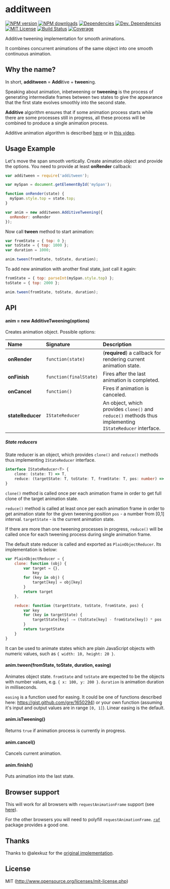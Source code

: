 # additween
[![NPM version][npm-version-image]][npm-url] [![NPM downloads][npm-downloads-image]][npm-url] [![Dependencies][deps-image]][deps-url] [![Dev. Dependencies][dev-deps-image]][dev-deps-url] [![MIT License][license-image]][license-url] [![Build Status][travis-image]][travis-url] [![Coverage][codecov-image]][codecov-url]

Additive tweening implementation for smooth animations.
  
It combines concurrent animations of the same object into one smooth continuous animation.


## Why the name?

In short, **additween** = **Addi**tive + **tween**ing.

Speaking about animation, inbetweening or **tweening** is the process of generating intermediate frames between two states to give the appearance that the first state evolves smoothly into the second state.

**Additive** algorithm ensures that if some animation process starts while there are some processes still in progress, all these process will be combined to produce a single animation process.

Additive animation algorithm is described [here](http://iosoteric.com/additive-animations-animatewithduration-in-ios-8/) or in [this video](https://developer.apple.com/videos/wwdc/2014/#236).  


## Usage Example

Let's move the span smooth vertically. Create animation object and provide the options. You need to provide at least **onRender** callback:

```javascript
var additween = require('additween');

var mySpan = document.getElementById('mySpan');

function onRender(state) {
  mySpan.style.top = state.top;
}

var anim = new additween.AdditiveTweening({
  onRender: onRender
});
```

Now call **tween** method to start animation:

```javascript
var fromState = { top: 0 };
var toState = { top: 1000 };
var duration = 1000;

anim.tween(fromState, toState, duration);
```

To add new animation with another final state, just call it again:

```javascript
fromState = { top: parseInt(mySpan.style.top) };
toState = { top: 2000 };

anim.tween(fromState, toState, duration);
```

## API


#### anim = new AdditiveTweening(options)

Creates animation object. Possible options:


Name | Signature | Description
:---------|:--------|:--------
**onRender** | `function(state)` | (**required**) a callback for rendering current animation state.
**onFinish** | `function(finalState)` | Fires after the last animation is completed.
**onCancel** | `function()` | Fires if animation is canceled.
**stateReducer** | `IStateReducer` | An object, which provides `clone()` and `reduce()` methods thus implementing `IStateReducer` interface.

##### State reducers

State reducer is an object, which provides `clone()` and `reduce()` methods thus implementing `IStateReducer` interface.

```typescript
interface IStateReducer<T> {
    clone: (state: T) => T,
    reduce: (targetState: T, toState: T, fromState: T, pos: number) => T
}
```

`clone()` method is called once per each animation frame in order to get full clone of the target animation state.

`reduce()` method is called at least once per each animation frame in order to get animation state for the given tweening position `pos` - a number from [0,1] interval.  `targetState` - is the current animation state.

If there are more than one tweening processes in progress, `reduce()` will be called once for each tweening process during single animation frame.

The default state reducer is called and exported as `PlainObjectReducer`. Its implementation is below:

```javascript
var PlainObjectReducer = {
    clone: function (obj) {
        var target = {},
            key
        for (key in obj) {
            target[key] = obj[key]
        }
        return target
    },

    reduce: function (targetState, toState, fromState, pos) {
        var key
        for (key in targetState) {
            targetState[key] -= (toState[key] - fromState[key]) * pos
        }
        return targetState
    }
}
```

It can be used to animate states which are plain JavaScript objects with numeric values, such as `{ width: 10, height: 20 }`.



#### anim.tween(fromState, toState, duration, easing)

Animates object state. `fromState` and `toState` are expected to be the objects with number values, e.g. `{ x: 100, y: 200 }`. `duration` is animation duration in milliseconds.

`easing` is a function used for easing. It could be one of functions described here: https://gist.github.com/gre/1650294) or your own function (assuming it's input and output values are in range `[0, 1]`). Linear easing is the default.

#### anim.isTweening()

Returns `true` if animation process is currently in progress.

#### anim.cancel()

Cancels current animation.

#### anim.finish()

Puts animation into the last state.
 
 
## Browser support

This will work for all browsers with `requestAnimationFrame` support (see [here](http://caniuse.com#search=requestAnimationFrame)).

For the other browsers you will need to polyfill `requestAnimationFrame`. [`raf`](https://www.npmjs.com/package/raf) package provides a good one.

 

## Thanks
Thanks to @alexkuz for the [original implementation](https://github.com/alexkuz/additive-animation).


## License

MIT (http://www.opensource.org/licenses/mit-license.php)

[deps-image]: https://img.shields.io/david/bhovhannes/additween.svg
[deps-url]: https://david-dm.org/bhovhannes/additween

[dev-deps-image]: https://img.shields.io/david/dev/bhovhannes/additween.svg
[dev-deps-url]: https://david-dm.org/bhovhannes/additween#info=devDependencies

[license-image]: http://img.shields.io/badge/license-MIT-blue.svg?style=flat
[license-url]: LICENSE

[npm-url]: https://www.npmjs.org/package/additween
[npm-version-image]: https://img.shields.io/npm/v/additween.svg?style=flat
[npm-downloads-image]: https://img.shields.io/npm/dm/additween.svg?style=flat

[travis-url]: https://travis-ci.org/bhovhannes/additween
[travis-image]: https://img.shields.io/travis/bhovhannes/additween.svg?style=flat

[codecov-url]: https://codecov.io/gh/bhovhannes/additween
[codecov-image]: https://img.shields.io/codecov/c/github/bhovhannes/additween.svg
